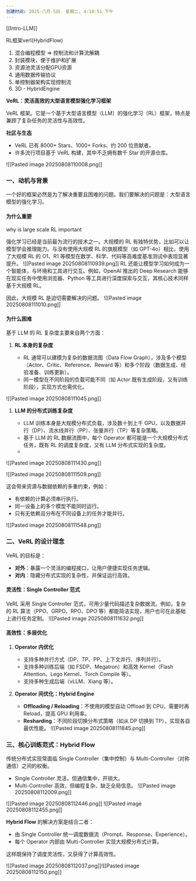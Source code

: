 ```yaml
---
创建时间: 2025-八月-5日  星期二, 4:18:51 下午
---
```

[[Intro-LLM]]


RL框架verl(HybridFlow)
1.  混合编程模型 $\Longrightarrow$ 控制流和计算流解耦
2. 封装模块，便于维护和扩展
3. 资源池灵活分配GPU资源
4. 通用数据传输协议
5. 单控制器架构实现控制流
6. 3D - HybridEngine







**VeRL：灵活高效的大型语言模型强化学习框架**

VeRL 框架。它是一个基于大型语言模型（LLM）的强化学习（RL）框架，特点是兼顾了复杂任务的灵活性与高效性。


 **社区与生态**

   * VeRL 已有 8000+ Stars、1000+ Forks、约 200 位贡献者。
   * 许多流行项目基于 VeRL 构建，其中不乏拥有数千 Star 的开源仓库。

![[Pasted image 20250808110008.png]]



### 一、动机与背景

一个好的框架必然是为了解决重要且困难的问题。我们要解决的问题是：大型语言模型的强化学习。

#### 为什么重要
why is large scale RL important

强化学习已经是当前最为流行的技术之一。大规模的 RL 有独特优势，比如可以让模型学会推理能力。与没有使用大规模 RL 的旗舰模型（如 GPT-4o）相比，使用了大规模 RL 的 O1、R1 等模型在数学、科学、代码等高难度基准测试中表现显著提升。
![[Pasted image 20250808110939.png]]
RL 还能让模型学习如何成为一个智能体，与环境和工具进行交互。例如，OpenAI 推出的 Deep Research 能够在现实任务中使用浏览器、Python 等工具进行深度探索与交互，其核心技术同样基于大规模 RL。

因此，大规模 RL 是迫切需要解决的问题。
![[Pasted image 20250808111010.png]]

#### 为什么困难

基于 LLM 的 RL 复杂度主要来自两个方面：

1. **RL 本身的复杂度**

   * RL 通常可以建模为复杂的数据流图（Data Flow Graph），涉及多个模型（Actor、Critic、Reference、Reward 等）和多个阶段（数据生成、经验准备、训练更新）。
   * 同一模型在不同阶段的负载可能不同（如 Actor 既有生成阶段，又有训练阶段），实现方式也需优化。

![[Pasted image 20250808111045.png]]



1. **LLM 的分布式训练复杂度**

   * LLM 训练本身是大规模分布式负载，涉及数十到上千 GPU，以及数据并行（DP）、流水线并行（PP）、张量并行（TP）等复杂策略。
   * 基于 LLM 的 RL 数据流图中，每个 Operator 都可能是一个大规模分布式任务，既有 RL 的调度复杂度，又有 LLM 分布式实现的复杂度。
   * 
![[Pasted image 20250808111430.png]]

![[Pasted image 20250808111509.png]]


这会带来资源与数据依赖的多重约束，例如：

* 有依赖的计算必须串行执行。
* 同一设备上的多个模型不能同时运行。
* 只有无依赖且分布在不同设备上的任务才能并行。

![[Pasted image 20250808111548.png]]




### 二、VeRL 的设计理念

VeRL 的目标是：

* **对外**：暴露一个灵活的编程接口，让用户便捷实现任务逻辑。
* **对内**：隐藏分布式实现的复杂性，并保证运行高效。

#### 灵活性：Single Controller 范式

VeRL 采用 Single Controller 范式，可用少量代码描述复杂数据流。例如，复杂的 RL 算法（PPO、GRPO、RPO、DPO 等）都能简洁实现，用户也可在此基础上进行任务定制。
![[Pasted image 20250808111632.png]]
#### 高效性：多层优化

1. **Operator 内优化**

   * 支持多种并行方式（DP、TP、PP、上下文并行、序列并行）。
   * 支持多种训练后端（如 FSDP、Megatron）和高效 Kernel（Flash Attention、Lego Kernel、Torch Compile 等）。
   * 支持多种生成后端（vLLM、Xiang 等）。

2. **Operator 间优化：Hybrid Engine**

   * **Offloading / Reloading**：不使用的模型自动 Offload 到 CPU，需要时再 Reload，提高 GPU 利用率。
   * **Resharding**：不同阶段切换分布式策略（如从 DP 切换到 TP），实现各自最优性能。
![[Pasted image 20250808111845.png]]


### 三、核心训练范式：Hybrid Flow

传统分布式实现常面临 Single Controller（集中控制）与 Multi-Controller（对称通信）之间的权衡。

* Single Controller 灵活，但通信集中，开销大。
* Multi-Controller 高效，但编程复杂、缺乏全局信息。
![[Pasted image 20250808112009.png]]

![[Pasted image 20250808112446.png]]
![[Pasted image 20250808112455.png]]


**Hybrid Flow** 的解决方案是结合二者：


* 由 Single Controller 统一调度数据流（Prompt、Response、Experience）。
* 每个 Operator 内部由 Multi-Controller 实现大规模分布式计算。

这样既保持了调度灵活性，又获得了计算高效性。


![[Pasted image 20250808112037.png]]![[Pasted image 20250808112150.png]]
